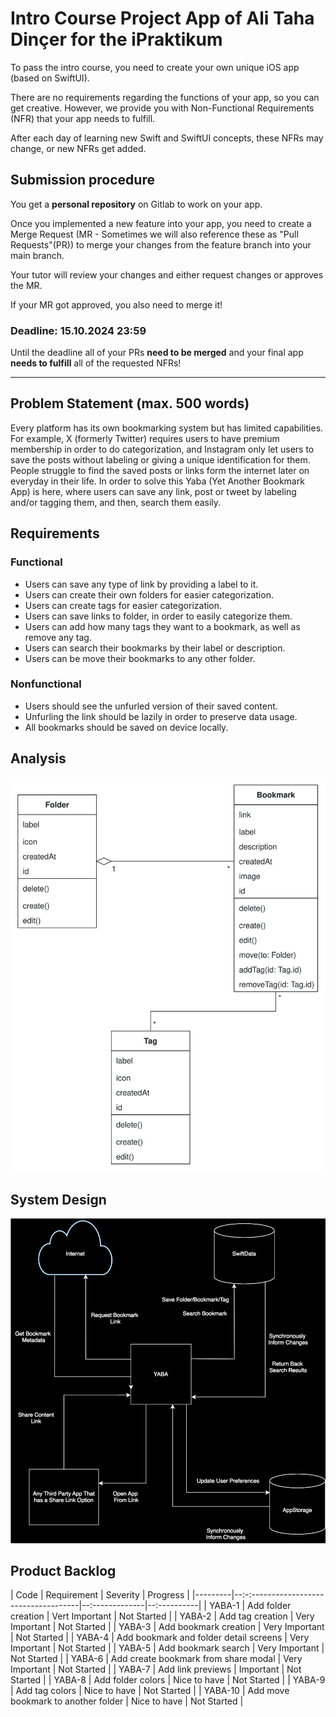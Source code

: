 # Intro Course Project App of Ali Taha Dinçer for the iPraktikum

To pass the intro course, you need to create your own unique iOS app (based on SwiftUI).

There are no requirements regarding the functions of your app, so you can get creative.
However, we provide you with Non-Functional Requirements (NFR) that your app needs to fulfill.

After each day of learning new Swift and SwiftUI concepts, these NFRs may change, or new NFRs get added.

## Submission procedure

You get a **personal repository** on Gitlab to work on your app.

Once you implemented a new feature into your app, you need to create a Merge Request (MR - Sometimes we will also reference these as "Pull Requests"(PR)) to merge your changes from the feature branch into your main branch.

Your tutor will review your changes and either request changes or approves the MR.

If your MR got approved, you also need to merge it!

### Deadline: **15.10.2024 23:59**

Until the deadline all of your PRs **need to be merged** and your final app **needs to fulfill** all of the requested NFRs!

---

## Problem Statement (max. 500 words)

Every platform has its own bookmarking system but has limited capabilities. For example, X (formerly Twitter) requires users to have premium membership in order to do categorization, and Instagram only let users to save the posts without labeling or giving a unique identification for them. People struggle to find the saved posts or links  form the internet later on everyday in their life. In order to solve this Yaba (Yet Another Bookmark App) is here, where users can save any link, post or tweet by labeling and/or tagging them, and then, search them easily.

## Requirements

### Functional

- Users can save any type of link by providing a label to it.
- Users can create their own folders for easier categorization.
- Users can create tags for easier categorization.
- Users can save links to folder, in order to easily categorize them.
- Users can add how many tags they want to a bookmark, as well as remove any tag.
- Users can search their bookmarks by their label or description.
- Users can be move their bookmarks to any other folder.

### Nonfunctional

- Users should see the unfurled version of their saved content. 
- Unfurling the link should be lazily in order to preserve data usage.
- All bookmarks should be saved on device locally.

## Analysis

![Analysis Design](./assets/analysis_diagram.svg) 

## System Design

![System Design](./assets/system_design.svg) 

## Product Backlog

| Code    | Requirement                            | Severity       | Progress    |
|---------|--:-:-----------------------------------|--:-------------|--:----------|
| YABA-1  | Add folder creation                    | Vert Important | Not Started |
| YABA-2  | Add tag creation                       | Very Important | Not Started |
| YABA-3  | Add bookmark creation                  | Very Important | Not Started |
| YABA-4  | Add bookmark and folder detail screens | Very Important | Not Started |
| YABA-5  | Add bookmark search                    | Very Important | Not Started |
| YABA-6  | Add create bookmark from share modal   | Very Important | Not Started |
| YABA-7  | Add link previews                      | Important      | Not Started |
| YABA-8  | Add folder colors                      | Nice to have   | Not Started |
| YABA-9  | Add tag colors                         | Nice to have   | Not Started |
| YABA-10 | Add move bookmark to another folder    | Nice to have   | Not Started |
